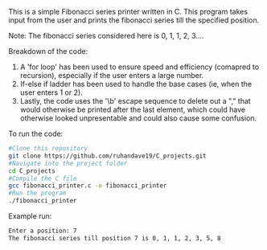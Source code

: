 This is a simple Fibonacci series printer written in C. This program takes input from the user and prints the fibonacci series till the specified position.

Note: The fibonacci series considered here is 0, 1, 1, 2, 3....

Breakdown of the code:
1) A 'for loop' has been used to ensure speed and efficiency (comapred to recursion), especially if the user enters a large number. 
2) If-else if ladder has been used to handle the base cases (ie, when the user enters 1 or 2).
3) Lastly, the code uses the '\b' escape sequence to delete out a "," that would otherwise be printed after the last element, which could have otherwise looked unpresentable and could also cause some confusion.

To run the code:
```bash
#Clone this repository
git clone https://github.com/ruhandave19/C_projects.git 
#Navigate into the project folder
cd C_projects
#Compile the C file
gcc fibonacci_printer.c -o fibonacci_printer
#Run the program
./fibonacci_printer
```

Example run:
```bash
Enter a position: 7
The fibonacci series till position 7 is 0, 1, 1, 2, 3, 5, 8
``` 


